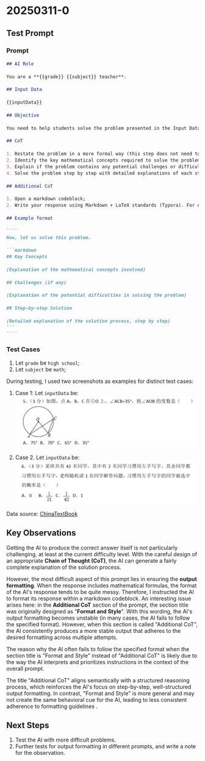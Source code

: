 # 20250311-0

## Test Prompt

### Prompt

`````markdown
## AI Role

You are a **{{grade}} {{subject}} teacher**.

## Input Data

{{inputData}}

## Objective

You need to help students solve the problem presented in the Input Data and explain the key concepts and thought process behind the solution in detail.

## CoT

1. Restate the problem in a more formal way (this step does not need to be displayed in the response);
2. Identify the key mathematical concepts required to solve the problem;
3. Explain if the problem contains any potential challenges or difficulties (skip this part if there are none);
4. Solve the problem step by step with detailed explanations of each stage.

## Additional CoT

1. Open a markdown codeblock;
2. Write your response using Markdown + LaTeX standards (Typora). For example, use `$math$` but not `$ math $` or `\(math\)` for formulas.

## Example format

````
Now, let us solve this problem.

```markdown
## Key Concepts

(Explanation of the mathematical concepts involved)

## Challenges (if any)

(Explanation of the potential difficulties in solving the problem)

## Step-by-step Solution

(Detailed explanation of the solution process, step by step)
```
````
`````

### Test Cases

1. Let `grade` be `high school`;
2. Let `subject` be `math`;

During testing, I used two screenshots as examples for distinct test cases:

1. Case 1: Let `inputData` be:
   ![image-20250311111214240](media/image-20250311111214240.png)

2. Case 2. Let `inputData` be:
   ![image-20250311111320905](media/image-20250311111320905.png)

Data source: [ChinaTextBook](https://github.com/TapXWorld/ChinaTextbook/blob/master/%E5%AD%A6%E6%95%B0%E5%AD%A6%E6%9C%80%E9%87%8D%E8%A6%81%E7%9A%84%E5%88%B7%E4%B9%A0%E9%A2%98%E5%9C%A8%E8%BF%99%E9%87%8C/%E5%88%9D%E4%B8%AD%E7%BB%83%E4%B9%A0%E9%A2%98_%E5%B8%A6%E7%AD%94%E6%A1%88/%E5%88%9D%E4%B8%AD%E6%95%B0%E5%AD%A6%E6%B5%99%E6%B1%9F%E4%B8%AD%E8%80%83%E6%95%B0%E5%AD%A6%E7%9C%9F%E9%A2%98/%E5%88%9D%E4%B8%AD%E6%95%B0%E5%AD%A6%E6%B5%99%E6%B1%9F%E4%B8%AD%E8%80%83%E6%95%B0%E5%AD%A6%E7%9C%9F%E9%A2%98.pdf)



## Key Observations

Getting the AI to produce the correct answer itself is not particularly challenging, at least at the current difficulty level. With the careful design of an appropriate **Chain of Thought (CoT)**, the AI can generate a fairly complete explanation of the solution process.

However, the most difficult aspect of this prompt lies in ensuring the **output formatting**. When the response includes mathematical formulas, the format of the AI's response tends to be quite messy. Therefore, I instructed the AI to format its response within a markdown codeblock. An interesting issue arises here: in the **Additional CoT** section of the prompt, the section title was originally designed as "**Format and Style**". With this wording, the AI's output formatting becomes unstable (in many cases, the AI fails to follow the specified format). However, when this section is called "Additional CoT", the AI consistently produces a more stable output that adheres to the desired formatting across multiple attempts.

The reason why the AI often fails to follow the specified format when the section title is "Format and Style" instead of "Additional CoT" is likely due to the way the AI interprets and prioritizes instructions in the context of the overall prompt.

The title "Additional CoT" aligns semantically with a structured reasoning process, which reinforces the AI's focus on step-by-step, well-structured output formatting. In contrast, "Format and Style" is more general and may not create the same behavioral cue for the AI, leading to less consistent adherence to formatting guidelines .


## Next Steps

1. Test the AI with more difficult problems.
2. Further tests for output formatting in different prompts, and write a note for the observation.







